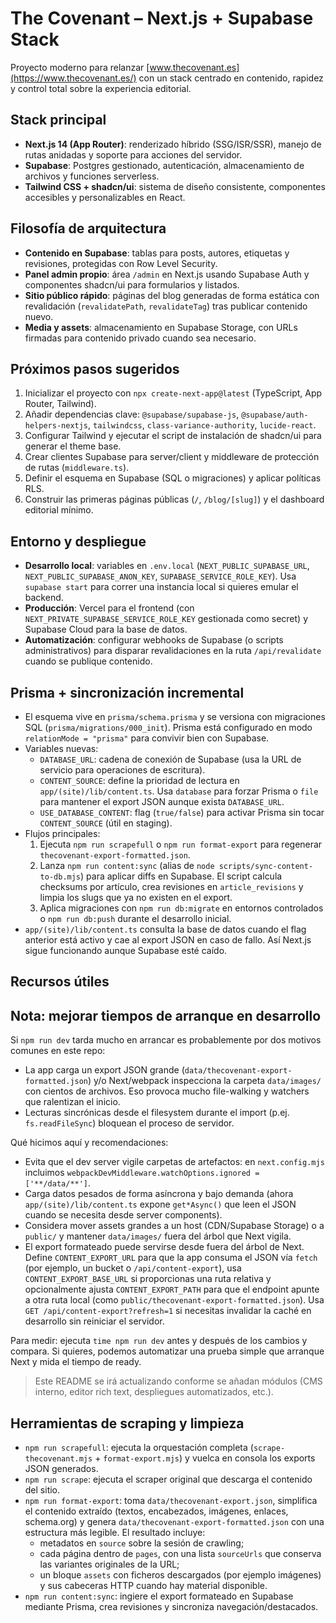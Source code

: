 # The Covenant – Next.js + Supabase Stack

Proyecto moderno para relanzar [www.thecovenant.es](https://www.thecovenant.es/) con un stack centrado en contenido, rapidez y control total sobre la experiencia editorial.

## Stack principal
- **Next.js 14 (App Router)**: renderizado híbrido (SSG/ISR/SSR), manejo de rutas anidadas y soporte para acciones del servidor.
- **Supabase**: Postgres gestionado, autenticación, almacenamiento de archivos y funciones serverless.
- **Tailwind CSS + shadcn/ui**: sistema de diseño consistente, componentes accesibles y personalizables en React.

## Filosofía de arquitectura
- **Contenido en Supabase**: tablas para posts, autores, etiquetas y revisiones, protegidas con Row Level Security.
- **Panel admin propio**: área `/admin` en Next.js usando Supabase Auth y componentes shadcn/ui para formularios y listados.
- **Sitio público rápido**: páginas del blog generadas de forma estática con revalidación (`revalidatePath`, `revalidateTag`) tras publicar contenido nuevo.
- **Media y assets**: almacenamiento en Supabase Storage, con URLs firmadas para contenido privado cuando sea necesario.

## Próximos pasos sugeridos
1. Inicializar el proyecto con `npx create-next-app@latest` (TypeScript, App Router, Tailwind).
2. Añadir dependencias clave: `@supabase/supabase-js`, `@supabase/auth-helpers-nextjs`, `tailwindcss`, `class-variance-authority`, `lucide-react`.
3. Configurar Tailwind y ejecutar el script de instalación de shadcn/ui para generar el theme base.
4. Crear clientes Supabase para server/client y middleware de protección de rutas (`middleware.ts`).
5. Definir el esquema en Supabase (SQL o migraciones) y aplicar políticas RLS.
6. Construir las primeras páginas públicas (`/`, `/blog/[slug]`) y el dashboard editorial mínimo.

## Entorno y despliegue
- **Desarrollo local**: variables en `.env.local` (`NEXT_PUBLIC_SUPABASE_URL`, `NEXT_PUBLIC_SUPABASE_ANON_KEY`, `SUPABASE_SERVICE_ROLE_KEY`). Usa `supabase start` para correr una instancia local si quieres emular el backend.
- **Producción**: Vercel para el frontend (con `NEXT_PRIVATE_SUPABASE_SERVICE_ROLE_KEY` gestionada como secret) y Supabase Cloud para la base de datos.
- **Automatización**: configurar webhooks de Supabase (o scripts administrativos) para disparar revalidaciones en la ruta `/api/revalidate` cuando se publique contenido.

## Prisma + sincronización incremental
- El esquema vive en `prisma/schema.prisma` y se versiona con migraciones SQL (`prisma/migrations/000_init`). Prisma está configurado en modo `relationMode = "prisma"` para convivir bien con Supabase.
- Variables nuevas:
  - `DATABASE_URL`: cadena de conexión de Supabase (usa la URL de servicio para operaciones de escritura).
  - `CONTENT_SOURCE`: define la prioridad de lectura en `app/(site)/lib/content.ts`. Usa `database` para forzar Prisma o `file` para mantener el export JSON aunque exista `DATABASE_URL`.
  - `USE_DATABASE_CONTENT`: flag (`true/false`) para activar Prisma sin tocar `CONTENT_SOURCE` (útil en staging).
- Flujos principales:
  1. Ejecuta `npm run scrapefull` o `npm run format-export` para regenerar `thecovenant-export-formatted.json`.
  2. Lanza `npm run content:sync` (alias de `node scripts/sync-content-to-db.mjs`) para aplicar diffs en Supabase. El script calcula checksums por artículo, crea revisiones en `article_revisions` y limpia los slugs que ya no existen en el export.
  3. Aplica migraciones con `npm run db:migrate` en entornos controlados o `npm run db:push` durante el desarrollo inicial.
- `app/(site)/lib/content.ts` consulta la base de datos cuando el flag anterior está activo y cae al export JSON en caso de fallo. Así Next.js sigue funcionando aunque Supabase esté caído.

## Recursos útiles

## Nota: mejorar tiempos de arranque en desarrollo

Si `npm run dev` tarda mucho en arrancar es probablemente por dos motivos comunes en este repo:

- La app carga un export JSON grande (`data/thecovenant-export-formatted.json`) y/o Next/webpack inspecciona la carpeta `data/images/` con cientos de archivos. Eso provoca mucho file-walking y watchers que ralentizan el inicio.
- Lecturas sincrónicas desde el filesystem durante el import (p.ej. `fs.readFileSync`) bloquean el proceso de servidor.

Qué hicimos aquí y recomendaciones:

- Evita que el dev server vigile carpetas de artefactos: en `next.config.mjs` incluimos `webpackDevMiddleware.watchOptions.ignored = ['**/data/**']`.
- Carga datos pesados de forma asíncrona y bajo demanda (ahora `app/(site)/lib/content.ts` expone `get*Async()` que leen el JSON cuando se necesita desde server components).
- Considera mover assets grandes a un host (CDN/Supabase Storage) o a `public/` y mantener `data/images/` fuera del árbol que Next vigila.
- El export formateado puede servirse desde fuera del árbol de Next. Define `CONTENT_EXPORT_URL` para que la app consuma el JSON vía `fetch` (por ejemplo, un bucket o `/api/content-export`), usa `CONTENT_EXPORT_BASE_URL` si proporcionas una ruta relativa y opcionalmente ajusta `CONTENT_EXPORT_PATH` para que el endpoint apunte a otra ruta local (como `public/thecovenant-export-formatted.json`). Usa `GET /api/content-export?refresh=1` si necesitas invalidar la caché en desarrollo sin reiniciar el servidor.

Para medir: ejecuta `time npm run dev` antes y después de los cambios y compara. Si quieres, podemos automatizar una prueba simple que arranque Next y mida el tiempo de ready.
> Este README se irá actualizando conforme se añadan módulos (CMS interno, editor rich text, despliegues automatizados, etc.).

## Herramientas de scraping y limpieza
- `npm run scrapefull`: ejecuta la orquestación completa (`scrape-thecovenant.mjs` + `format-export.mjs`) y vuelca en consola los exports JSON generados.
- `npm run scrape`: ejecuta el scraper original que descarga el contenido del sitio.
- `npm run format-export`: toma `data/thecovenant-export.json`, simplifica el contenido extraído (textos, encabezados, imágenes, enlaces, schema.org) y genera `data/thecovenant-export-formatted.json` con una estructura más legible. El resultado incluye:
  - metadatos en `source` sobre la sesión de crawling;
  - cada página dentro de `pages`, con una lista `sourceUrls` que conserva las variantes originales de la URL;
  - un bloque `assets` con ficheros descargados (por ejemplo imágenes) y sus cabeceras HTTP cuando hay material disponible.
- `npm run content:sync`: ingiere el export formateado en Supabase mediante Prisma, crea revisiones y sincroniza navegación/destacados.
